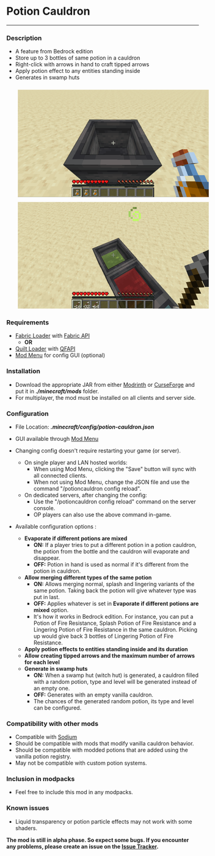 # Potion Cauldron

----------------

### Description
- A feature from Bedrock edition
- Store up to 3 bottles of same potion  in a cauldron
- Right-click with arrows in hand to craft tipped arrows
- Apply potion effect to any entities standing inside
- Generates in swamp huts

<img style="margin-top: 10px; margin-left: 30px" src="https://raw.githubusercontent.com/maxoduke/Potion-Cauldron/1.20/media/gifs/1.gif" alt="Image 1" width="500" />
<img style="margin-top: 10px; margin-left: 30px" src="https://raw.githubusercontent.com/maxoduke/Potion-Cauldron/1.20/media/gifs/2.gif" alt="Image 2" width="500" />

### Requirements
- <a target="_blank" href="https://fabricmc.net">Fabric Loader</a> with <a target="_blank" href="https://modrinth.com/mod/fabric-api">Fabric API</a>
  - **OR**
- <a target="_blank" href="https://quiltmc.org">Quilt Loader</a> with <a target="_blank" href="https://modrinth.com/mod/qsl">QFAPI</a>
- <a target="_blank" href="https://modrinth.com/mod/modmenu">Mod Menu</a> for config GUI (optional)

### Installation
- Download the appropriate JAR from either <a target="_blank" href="https://modrinth.com/mod/potion-cauldron">Modrinth</a> or <a target="_blank" href="https://curseforge.com/minecraft/mc-mods/potion-cauldron">CurseForge</a> and put it in **_./minecraft/mods_** folder.
- For multiplayer, the mod must be installed on all clients and server side.

### Configuration
- File Location: **_.minecraft/config/potion-cauldron.json_**
- GUI available through <a target="_blank" href="https://modrinth.com/mod/modmenu">Mod Menu</a>


- Changing config doesn't require restarting your game (or server).
  - On single player and LAN hosted worlds:
    - When using Mod Menu, clicking the "Save" button will sync with all connected clients.
    - When not using Mod Menu, change the JSON file and use the command "/potioncauldron config reload".
  - On dedicated servers, after changing the config:
    - Use the "/potioncauldron config reload" command on the server console.
    - OP players can also use the above command in-game.


- Available configuration options :
  - **Evaporate if different potions are mixed**
    - **ON:** If a player tries to put a different potion in a potion cauldron, the potion from the bottle and the cauldron will evaporate and disappear.
    - **OFF:** Potion in hand is used as normal if it's different from the potion in cauldron.
  - **Allow merging different types of the same potion**
    - **ON:** Allows merging normal, splash and lingering variants of the same potion. Taking back the potion will give whatever type was put in last.
    - **OFF:** Applies whatever is set in **Evaporate if different potions are mixed** option.
    - It's how it works in Bedrock edition. For instance, you can put a Potion of Fire Resistance, Splash Potion of Fire Resistance and a Lingering Potion of Fire Resistance in the same cauldron. Picking up would give back 3 bottles of Lingering Potion of Fire Resistance.
  - **Apply potion effects to entities standing inside and its duration**
  - **Allow creating tipped arrows and the maximum number of arrows for each level**
  - **Generate in swamp huts**
    - **ON:** When a swamp hut (witch hut) is generated, a cauldron filled with a random potion, type and level will be generated instead of an empty one.
    - **OFF:** Generates with an empty vanilla cauldron.
    - The chances of the generated random potion, its type and level can be configured.

### Compatibility with other mods
- Compatible with <a href="https://modrinth.com/mod/sodium">Sodium</a>
- Should be compatible with mods that modify vanilla cauldron behavior.
- Should be compatible with modded potions that are added using the vanilla potion registry.
- May not be compatible with custom potion systems.

### Inclusion in modpacks
- Feel free to include this mod in any modpacks.

### Known issues
- Liquid transparency or potion particle effects may not work with some shaders.

**The mod is still in alpha phase. So expect some bugs. If you encounter any problems, please create an issue on the <a href="https://github.com/maxoduke/Potion-Cauldron/issues">Issue Tracker</a>.**
